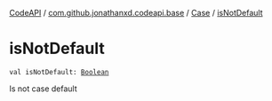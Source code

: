 [CodeAPI](../../index.md) / [com.github.jonathanxd.codeapi.base](../index.md) / [Case](index.md) / [isNotDefault](.)

# isNotDefault

`val isNotDefault: `[`Boolean`](https://kotlinlang.org/api/latest/jvm/stdlib/kotlin/-boolean/index.html)

Is not case default

